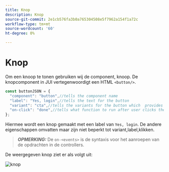 ```yaml
---
title: Knop
description: Knop
source-git-commit: 2e1cb576fa3b0a765304508e5f7962a154f1a72c
workflow-type: tm+mt
source-wordcount: '60'
ht-degree: 0%

---
```



# Knop

Om een knoop te tonen gebruiken wij de component, knoop.
De knopcomponent in JUI vertegenwoordigt een HTML `<button/>`.

```js title="buttonJSON.js"
const buttonJSON = {
  "component": "button",//tells the component name
  "label": "Yes, login",//tells the text for the button
  "variant": "cta",//tells the variants for the button which  provides default styles
  "on-click": "done",//tells what function to run after user clicks the button
};
```

Hiermee wordt een knop gemaakt met een label van `Yes, login`. De andere eigenschappen omvatten maar zijn niet beperkt tot variant,label,klikken.
> **_OPMERKING:_**  De `on-<events>` is de syntaxis voor het aanroepen van de opdrachten in de controllers.

De weergegeven knop ziet er als volgt uit:

![knop](imgs/yes_login_button.png "Knop")
